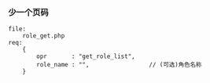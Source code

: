 ### 少一个页码

    file:
        role_get.php
    req:
        {
            opr       : "get_role_list",
            role_name : "",                 // (可选)角色名称
        }
